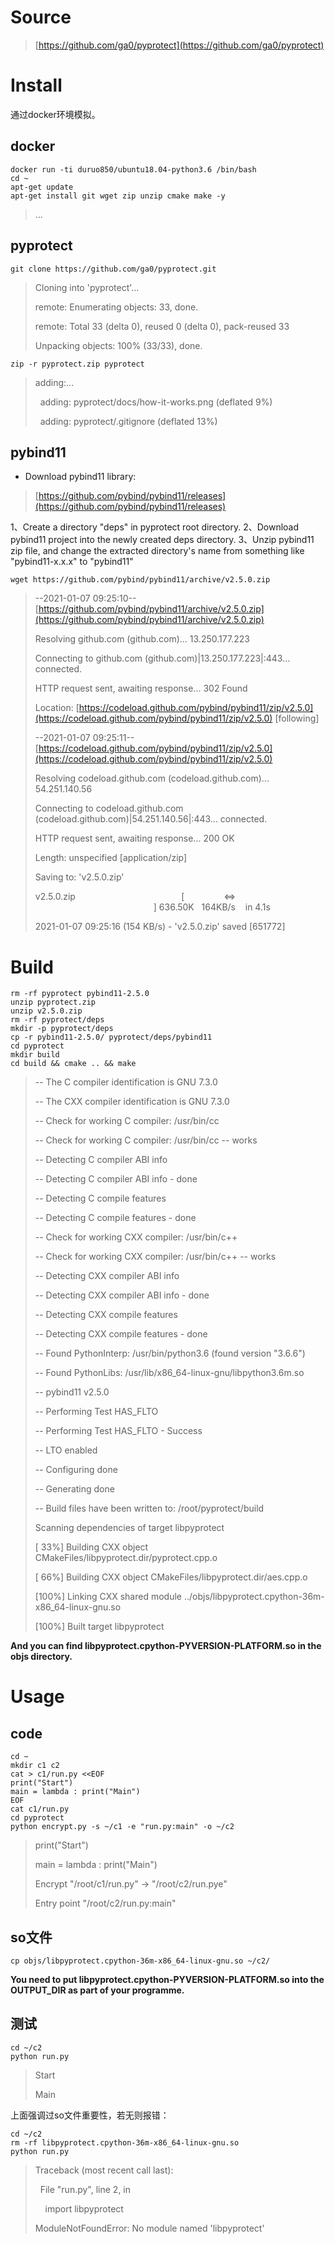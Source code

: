 # Source
> [https://github.com/ga0/pyprotect](https://github.com/ga0/pyprotect)

# Install
通过docker环境模拟。
## docker
```shell
docker run -ti duruo850/ubuntu18.04-python3.6 /bin/bash
cd ~
apt-get update
apt-get install git wget zip unzip cmake make -y
```
> ...

## pyprotect
```shell
git clone https://github.com/ga0/pyprotect.git
```
> Cloning into 'pyprotect'...
>
> remote: Enumerating objects: 33, done.
>
> remote: Total 33 (delta 0), reused 0 (delta 0), pack-reused 33
>
> Unpacking objects: 100% (33/33), done.

```shell
zip -r pyprotect.zip pyprotect
```
>   adding:...
>
>   adding: pyprotect/docs/how-it-works.png (deflated 9%)
>
>   adding: pyprotect/.gitignore (deflated 13%)
>

## pybind11

- Download pybind11 library:
> [https://github.com/pybind/pybind11/releases](https://github.com/pybind/pybind11/releases)

1、Create a directory "deps" in pyprotect root directory.
2、Download pybind11 project into the newly created deps directory.
3、Unzip pybind11 zip file, and change the extracted directory's name from something like "pybind11-x.x.x" to "pybind11"
```shell
wget https://github.com/pybind/pybind11/archive/v2.5.0.zip
```
> --2021-01-07 09:25:10--  [https://github.com/pybind/pybind11/archive/v2.5.0.zip](https://github.com/pybind/pybind11/archive/v2.5.0.zip)
>
> Resolving github.com (github.com)... 13.250.177.223
>
> Connecting to github.com (github.com)|13.250.177.223|:443... connected.
>
> HTTP request sent, awaiting response... 302 Found
>
> Location: [https://codeload.github.com/pybind/pybind11/zip/v2.5.0](https://codeload.github.com/pybind/pybind11/zip/v2.5.0) [following]
>
> --2021-01-07 09:25:11--  [https://codeload.github.com/pybind/pybind11/zip/v2.5.0](https://codeload.github.com/pybind/pybind11/zip/v2.5.0)
>
> Resolving codeload.github.com (codeload.github.com)... 54.251.140.56
>
> Connecting to codeload.github.com (codeload.github.com)|54.251.140.56|:443... connected.
>
> HTTP request sent, awaiting response... 200 OK
>
> Length: unspecified [application/zip]
>
> Saving to: 'v2.5.0.zip'
>
> v2.5.0.zip                                           [                <=>                                                                                     ] 636.50K   164KB/s    in 4.1s    
>
> 2021-01-07 09:25:16 (154 KB/s) - 'v2.5.0.zip' saved [651772]
>

# Build
```shell
rm -rf pyprotect pybind11-2.5.0
unzip pyprotect.zip
unzip v2.5.0.zip
rm -rf pyprotect/deps
mkdir -p pyprotect/deps
cp -r pybind11-2.5.0/ pyprotect/deps/pybind11
cd pyprotect
mkdir build
cd build && cmake .. && make
```
> -- The C compiler identification is GNU 7.3.0
>
> -- The CXX compiler identification is GNU 7.3.0
>
> -- Check for working C compiler: /usr/bin/cc
>
> -- Check for working C compiler: /usr/bin/cc -- works
>
> -- Detecting C compiler ABI info
>
> -- Detecting C compiler ABI info - done
>
> -- Detecting C compile features
>
> -- Detecting C compile features - done
>
> -- Check for working CXX compiler: /usr/bin/c++
>
> -- Check for working CXX compiler: /usr/bin/c++ -- works
>
> -- Detecting CXX compiler ABI info
>
> -- Detecting CXX compiler ABI info - done
>
> -- Detecting CXX compile features
>
> -- Detecting CXX compile features - done
>
> -- Found PythonInterp: /usr/bin/python3.6 (found version "3.6.6") 
>
> -- Found PythonLibs: /usr/lib/x86_64-linux-gnu/libpython3.6m.so
>
> -- pybind11 v2.5.0
>
> -- Performing Test HAS_FLTO
>
> -- Performing Test HAS_FLTO - Success
>
> -- LTO enabled
>
> -- Configuring done
>
> -- Generating done
>
> -- Build files have been written to: /root/pyprotect/build
>
> Scanning dependencies of target libpyprotect
>
> [ 33%] Building CXX object CMakeFiles/libpyprotect.dir/pyprotect.cpp.o
>
> [ 66%] Building CXX object CMakeFiles/libpyprotect.dir/aes.cpp.o
>
> [100%] Linking CXX shared module ../objs/libpyprotect.cpython-36m-x86_64-linux-gnu.so
>
> [100%] Built target libpyprotect
>

**And you can find libpyprotect.cpython-PYVERSION-PLATFORM.so in the objs directory.**
# Usage
## code
```shell
cd ~
mkdir c1 c2 
cat > c1/run.py <<EOF
print("Start")
main = lambda : print("Main")
EOF
cat c1/run.py
cd pyprotect
python encrypt.py -s ~/c1 -e "run.py:main" -o ~/c2
```
> print("Start")
>
> main = lambda : print("Main")
>
> 
>
> Encrypt "/root/c1/run.py" -> "/root/c2/run.pye"
>
> Entry point "/root/c2/run.py:main"
>

## so文件
```shell
cp objs/libpyprotect.cpython-36m-x86_64-linux-gnu.so ~/c2/
```
**You need to put libpyprotect.cpython-PYVERSION-PLATFORM.so into the OUTPUT_DIR as part of your programme.**
## 测试
```shell
cd ~/c2
python run.py
```
> Start
>
> Main
>


上面强调过so文件重要性，若无则报错：
```shell
cd ~/c2
rm -rf libpyprotect.cpython-36m-x86_64-linux-gnu.so
python run.py
```
> Traceback (most recent call last):
>
>   File "run.py", line 2, in <module>
>
>     import libpyprotect
>
> ModuleNotFoundError: No module named 'libpyprotect'
>

